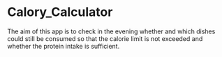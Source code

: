 # Calory_Calculator

The aim of this app is to check in the evening whether and which dishes could still be consumed so that the calorie limit is not exceeded and whether the protein intake is sufficient.
